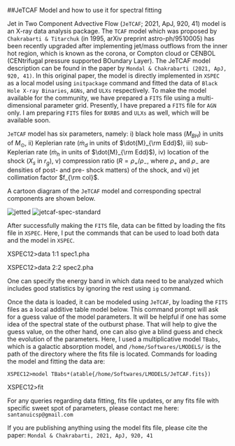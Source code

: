 ##JeTCAF Model and how to use it for spectral fitting


Jet in Two Component Advective Flow (`JeTCAF`; 2021, ApJ, 920, 41) model is an X-ray data analysis package. The `TCAF` model which was proposed by `Chakrabarti & Titarchuk` (in 1995, arXiv preprint astro-ph/9510005) has been recently upgraded after implementing jet/mass outflows from the inner hot region, which is known as the corona, or Compton cloud or CENBOL (CENtrifugal pressure supported BOundary Layer).
The JeTCAF model description can be found in the paper by `Mondal & Chakrabarti (2021, ApJ, 920, 41)`. In this original paper, the model is directly implemented in `XSPEC` as a local model using `initpackage` command and fitted the data of `Black Hole X-ray Binaries`, `AGNs`, and `ULXs` respectively.
To make the model available for the community, we have prepared a `FITS` file using a multi-dimensional parameter grid. Presently, I have prepared a `FITS` file for `AGN` only. I am preparing `FITS` files for `BXRBS` and `ULXs` as well, which will be available soon.  



`JeTCAF` model has six parameters, namely: i) black hole mass ($M_{BH}$) in units of $M_\odot$,
ii) Keplerian rate ($`\dot{m}_d`$ in units of $`\dot{M}_{\rm Edd}`$), iii) sub-Keplerian rate ($`\dot{m}_h`$ in units of
$`\dot{M}_{\rm Edd}`$), iv) location of the shock ($X_s$ in $r_g$), v) compression ratio ($R=\rho_+ / \rho_-$, where $\rho_+$ and
$\rho_-$ are densities of post- and pre- shock matters) of the shock, and vi) jet collimation factor $`f_{\rm col}`$.

A cartoon diagram of the `JeTCAF` model and corresponding spectral components are shown below. 



![jetted](https://github.com/santanumondal87/JeTCAF-A-package-for-X-ray-spectral-fitting-of-black-holes-across-mass-scale/assets/34309461/a34e60aa-b22b-49bf-86a6-af605c48a384) ![jetcaf-spec-standard](https://github.com/santanumondal87/JeTCAF-A-package-for-X-ray-spectral-fitting-of-black-holes-across-mass-scale/assets/34309461/90cb5b1f-a9fa-4663-92d2-1938c1e4e32a)



After successfully making the `FITS` file, data can be fitted by loading the fits file in `XSPEC`. Here, I put the commands that can be used to load both data and the model in `XSPEC`.



XSPEC12>data 1:1 spec1.pha



XSPEC12>data 2:2 spec2.pha



One can specify the energy band in which data need to be analyzed which includes good statistics by ignoring the rest using `ig` command.


Once the data is loaded, it can be modeled using `JeTCAF`, by loading the `FITS` files as a local additive table model below.
This command prompt will ask for a guess value of the model parameters. It will be helpful if one has some idea of the spectral state of the outburst phase.
That will help to give the guess value, on the other hand, one can also give a blind guess and check the
evolution of the parameters. Here, I used a multiplicative model `TBabs`, which is a galactic absorption model, and `/home/Softwares/LMODELS/` is the
path of the directory where the fits file is located. Commands for loading the model and fitting the data are:



`XSPEC12>model TBabs*(atable{/home/Softwares/LMODELS/JeTCAF.fits})`


XSPEC12>fit



For any queries regarding data fitting, fits file updates, or any fits file with specific sweet spot of parameters, please contact me here: `santanuicsp@gmail.com`



If you are publishing anything using the model fits file, please cite the paper: `Mondal & Chakrabarti, 2021, ApJ, 920, 41`

